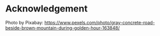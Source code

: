 # Acknowledgement
Photo by Pixabay: https://www.pexels.com/photo/gray-concrete-road-beside-brown-mountain-during-golden-hour-163848/